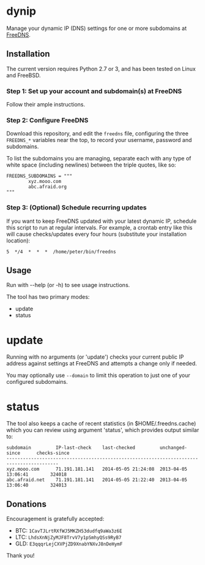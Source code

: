 # dynip
Manage your dynamic IP (DNS) settings for one or more subdomains at
[FreeDNS](http://freedns.afraid.org).

## Installation
The current version requires Python 2.7 or 3, and has been tested on Linux and
FreeBSD.


### Step 1: Set up your account and subdomain(s) at FreeDNS
Follow their ample instructions.

### Step 2: Configure FreeDNS
Download this repository, and edit the `freedns` file, configuring the
three `FREEDNS_*` variables near the top, to record your username,
password and subdomains.

To list the subdomains you are managing, separate each with any type of
white space (including newlines) between the triple quotes, like so:

```
FREEDNS_SUBDOMAINS = """
        xyz.mooo.com
        abc.afraid.org
"""
```

### Step 3: (Optional) Schedule recurring updates
If you want to keep FreeDNS updated with your latest dynamic IP, schedule this
script to run at regular intervals.  For example, a crontab entry like this
will cause checks/updates every four hours (substitute your installation location):

```
5  */4  *  *  *  /home/peter/bin/freedns
```

## Usage
Run with --help (or -h) to see usage instructions.

The tool has two primary modes:
+ update
+ status

# update
Running with no arguments (or 'update') checks your current public IP address
against settings at FreeDNS and attempts a change only if needed.

You may optionally use ```--domain``` to limit this operation to just one of
your configured subdomains.

# status
The tool also keeps a cache of recent statistics (in $HOME/.freedns.cache) which
you can review using argument 'status', which provides output similar to:

```
subdomain         IP-last-check    last-checked         unchanged-since      checks-since
-----------------------------------------------------------------------------------------
xyz.mooo.com      71.191.181.141   2014-05-05 21:24:08  2013-04-05 13:06:41        324018
abc.afraid.net    71.191.181.141   2014-05-05 21:22:40  2013-04-05 13:06:40        324013
```

## Donations
Encouragement is gratefully accepted:

+ BTC: `1CavTJLrtRXfWJ5MKZH53dudfq9aWa3z6E`
+ LTC: `LhdsXnNjZyMJF8TrvV7y1pSmhyQSs9RyB7`
+ GLD: `E3qqqrLejCXVPjZD9XnabYNXvJ8nDeHymF`

Thank you!
